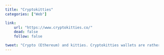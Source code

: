 ```yaml
---
title: "Cryptokitties"
categories: ["Web"]

link:
    url: "https://www.cryptokitties.co/"
    dead: false
    follow: false

tweet: "Crypto (Ethereum) and kitties. Cryptokitties wallets are rather cumbersome for non US residents, though."
---
```

